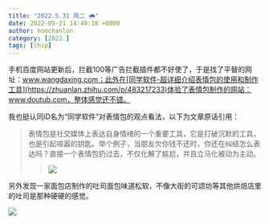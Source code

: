 ```yaml
---
title: "2022.5.31 周二 🌧️"
date: 2022-05-31 14:49:18 +0800
author: hoochanlon
category: [2022.]
tags: [chip]
---
```


手机百度网站更新后，拦截100等广告拦截插件都不好使了，于是找了平替的网址：www.wangdaxing.com；此外在[同学软件-超详细介绍表情包的使用和制作工具](https://zhuanlan.zhihu.com/p/483217233)体验了表情包制作的网站：www.doutub.com，整体感觉还不错。

我也挺认同iD名为“同学软件”对表情包的观点看法，以下为文章原话引用：

> 表情包是社交媒体上表达自身情绪的一个重要工具，它是打破沉默的工具，也是引起喧嚣的钥匙。举个例子，当朋友欠你钱不还时，你还在纠结怎么表达吗？直接一个表情包扔过去，不仅化解了尴尬，并且立马化被动为主动。  
>> ![ ](https://pic4.zhimg.com/v2-385d4fc65339e3e49cbea6ec8b5db2a7_r.jpg)

<!-- more -->

另外发现一家面包店制作的吐司面包味道松软，不像大街的可颂坊等其他烘焙店里的吐司是那种硬硬的感觉。

![ ](https://i.imgtg.com/2022/05/31/nvyJl.png)
